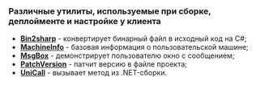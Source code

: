 ### Различные утилиты, используемые при сборке, деплойменте и наcтройке у клиента

* [**Bin2sharp**](Bin2sharp/README.md) - конвертирует бинарный файл в исходный код на C#;
* [**MachineInfo**](MachineInfo/README.md) - базовая информация о пользовательской машине;
* [**MsgBox**](MsgBox/README.md) - демонстрирует пользователю окно с сообщением;
* [**PatchVersion**](PatchVersion/README.md) - патчит версию в файле проекта;
* [**UniCall**](UniCall/README.md) - вызывает метод из .NET-сборки.

